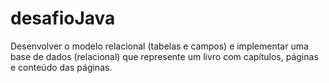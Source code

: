 # desafioJava
Desenvolver o modelo relacional (tabelas e campos) e implementar uma base de dados (relacional) que represente um livro com capítulos, páginas e conteúdo das páginas. 

